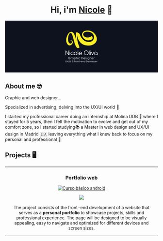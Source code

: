 <div align="center">
  
<h1 align="center">Hi, i'm <a href="https://nicoleoliva.github.io/NicoleOliva_Portfolio/index.html">Nicole</a> 👋
<div align="center">
  
</div>
</h1>

</div>


<img src="https://github.com/NicoleOliva/NicoleOliva/blob/main/Readme.Github-01.webp">


## About me 🤓

Graphic and web designer...

Specialized in advertising, delving into the UX/UI world 📱

I started my professional career doing an internship at Molina DDB 🫡
where I stayed for 5 years, then I felt the motivation to evolve and
get out of my comfort zone, so I started studying📚 a Master in web design
and UX/UI design in Madrid 🇪🇦 leaving everything what I knew back to
focus on my personal and professional 👾

## Projects 🖥️

<table>
<tr>
<td width="50%">
<h3 align="center">Portfolio web</h3>
<div align="center">
<a href="https://nicoleoliva.github.io/NicoleOliva_Portfolio/about.html" target="_blank">
<img src="https://github.com/NicoleOliva/NicoleOliva_Portfolio/blob/main/assets/portada_proyecto.png" width="400" alt="Curso básico android"></a>
<p>
<a href="https://github.com/NicoleOliva/NicoleOliva_Portfolio" target="_blank">
<img src="https://img.shields.io/badge/CÓDIGO-ff9?style=for-the-badge&logo=github&logoColor=black">
</a>

</p>The project consists of the front-end development of a website that serves as a <strong>personal portfolio</strong> to showcase projects, skills and professional experience. The page will be designed to be visually appealing, easy to navigate and optimized for different devices and screen sizes.
</p>

</p>

</div>
                                                                                      
</td>


</div>                                                             
</table>                                                                                 
</div>
<br>

<table>
<tr>



</table>                                                                                 
</div>
<br>
